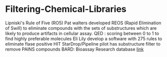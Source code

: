 # Filtering-Chemical-Libraries


Lipniski's Rule of Five (RO5)
Pat walters developed REOS (Rapid Elimination of Swill) to eliminate compounds with the sets of substructures which are likely to produce artifacts in cellular assay.
QED : scoring between 0 to 1 to find highly preferable molecules
Eli Lily develop a software with 275 rules to eliminate flase positive HIT
StarDrop/Pipeline pilot has substructure filter to remove PAINS compounds 
BARD: Bioassay Research database [link](http://bard.nih.gov)
